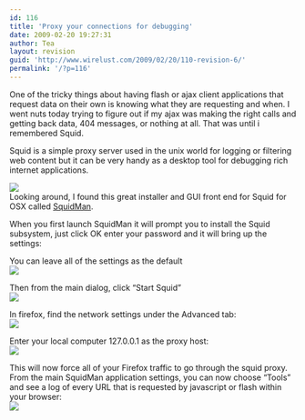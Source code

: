 ```yaml
---
id: 116
title: 'Proxy your connections for debugging'
date: 2009-02-20 19:27:31
author: Tea
layout: revision
guid: 'http://www.wirelust.com/2009/02/20/110-revision-6/'
permalink: '/?p=116'
---
```


One of the tricky things about having flash or ajax client applications that request data on their own is knowing what they are requesting and when. I went nuts today trying to figure out if my ajax was making the right calls and getting back data, 404 messages, or nothing at all. That was until i remembered Squid.

Squid is a simple proxy server used in the unix world for logging or filtering web content but it can be very handy as a desktop tool for debugging rich internet applications.

![](/img/entries/squidman_appicon.gif)  
Looking around, I found this great installer and GUI front end for Squid for OSX called [SquidMan](http://homepage.mac.com/adg/SquidMan/).

When you first launch SquidMan it will prompt you to install the Squid subsystem, just click OK enter your password and it will bring up the settings:

You can leave all of the settings as the default  
![](/img/entries/squidman_settings.png)

Then from the main dialog, click “Start Squid”  
![](/img/entries/squidman_main.png)

In firefox, find the network settings under the Advanced tab:  
![](/img/entries/squidman_firefox_settings.png)

Enter your local computer 127.0.0.1 as the proxy host:  
![](/img/entries/suidman_firefox_settings2.png)

This will now force all of your Firefox traffic to go through the squid proxy. From the main SquidMan application settings, you can now choose “Tools” and see a log of every URL that is requested by javascript or flash within your browser:  
![](/img/entries/suidman_log.png)